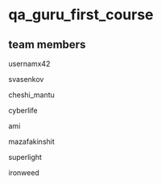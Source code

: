 # qa_guru_first_course

## team members

usernamx42

svasenkov

cheshi_mantu

cyberlife

ami

mazafakinshit

superlight

ironweed
